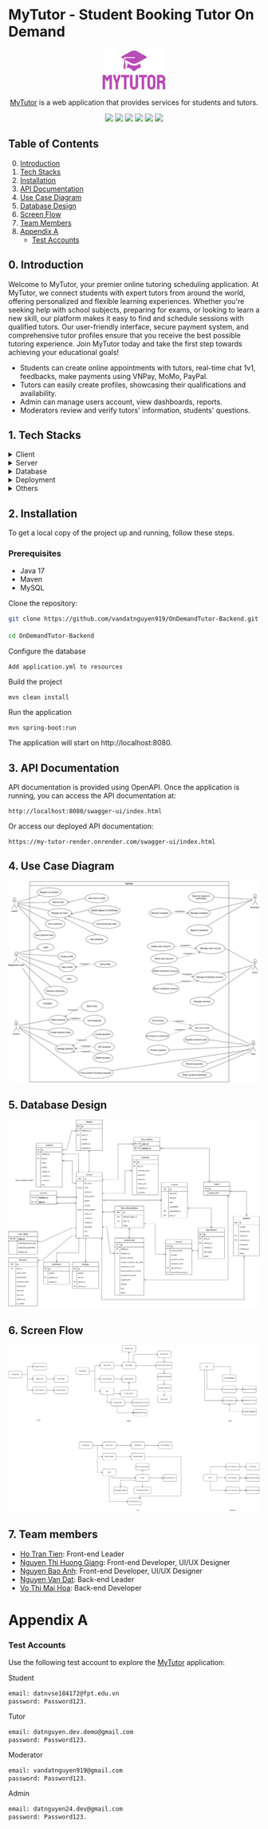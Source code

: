 # MyTutor - Student Booking Tutor On Demand

<div align="center">
    <img src="./readme/images/mytutor-logo.png" alt="MyTutor" height='80px' />
    <p><a href="https://mytutor.id.vn">MyTutor</a> is a web application that provides services for students and tutors.</p>
</div>
<div align='center'>
<img src="https://img.shields.io/badge/Java-17-blue"> 
<img src="https://img.shields.io/badge/Spring%20Boot-3.2.5-blue"> 
<img src="https://img.shields.io/badge/Build-Passing-green"> 
<img src="https://img.shields.io/badge/Docker-Yes-green"> 
<img src="https://img.shields.io/badge/Server-Yes-green"> 
<img src="https://img.shields.io/badge/API-Yes-green">
<br>
</div>

## Table of Contents
<ol start="0"> 
    <li><a href="#intro">Introduction</a></li>
    <li><a href="#tech">Tech Stacks</a></li>
    <li><a href="#install">Installation</a></li>
    <li><a href="#api-docs">API Documentation</a></li>
    <li><a href="#uc-diagram">Use Case Diagram</a></li>
    <li><a href="#db-design">Database Design</a></li>
    <li><a href="#screen-flow"> Screen Flow</a></li>
    <li><a href="#team-members">Team Members</a></li>
    <li>
        <a href="#app-a">Appendix A</a>
        <ul><li><a href="#test-accounts">Test Accounts</a></li></ul>
    </li>
</ol>


<a id="intro"></a>
## 0. Introduction

Welcome to MyTutor, your premier online tutoring scheduling application. At MyTutor, we connect students with expert tutors from around the world, offering personalized and flexible learning experiences. Whether you're seeking help with school subjects, preparing for exams, or looking to learn a new skill, our platform makes it easy to find and schedule sessions with qualified tutors. Our user-friendly interface, secure payment system, and comprehensive tutor profiles ensure that you receive the best possible tutoring experience. Join MyTutor today and take the first step towards achieving your educational goals!

- Students can create online appointments with tutors, real-time chat 1v1, feedbacks, make payments using VNPay, MoMo, PayPal.
- Tutors can easily create profiles, showcasing their qualifications and availability.
- Admin can manage users account, view dashboards, reports.
- Moderators review and verify tutors' information, students' questions.

<a id="tech"></a>
## 1. Tech Stacks

<details>
  <summary>Client</summary>
  <ul>
    <li>Typescript</li>
    <li>Reactjs</li>
    <li>ANT Design</li>
    <li>Styled Components</li>
    <li>Axios</li>
  </ul>
</details>

<details>
  <summary>Server</summary>
  <ul>
    <li>Spring Boot</li>
    <li>Spring Mail</li>
    <li>Spring JPA</li>
    <li>Hibernate</li>
    <li>Spring Security</li>
    <li>JWT</li>
    <li>OAuth2.0</li>
    <li>Swagger OpenAPI</li>
    <li>WebSocket</li>
  </ul>
</details>

<details>
<summary>Database</summary>
  <ul>
    <li>MySQL</li>
  </ul>
</details>

<details>
<summary>Deployment</summary>
  <ul>
    <li>Docker</li>
    <li><a href="https://render.com/">Render</a></li>
    <li><a href="https://railway.app/">Railway</a></li>
  </ul>
</details>

<details>
<summary>Others</summary>
  <ul>
    <li>VNPay</li>
    <li>MoMo</li>
    <li>PayPal</li>
    <li>Firebase</li>
  </ul>
</details>

<a id="install"></a>
## 2. Installation
To get a local copy of the project up and running, follow these steps.

### Prerequisites
- Java 17 
- Maven
- MySQL

Clone the repository:

```bash
git clone https://github.com/vandatnguyen919/OnDemandTutor-Backend.git

cd OnDemandTutor-Backend
```

Configure the database
```
Add application.yml to resources
```

Build the project
```
mvn clean install
```

Run the application
```
mvn spring-boot:run
```
The application will start on http://localhost:8080.

<a id="api-docs"></a>
## 3. API Documentation

API documentation is provided using OpenAPI. Once the application is running, you can access the API documentation at:
```
http://localhost:8080/swagger-ui/index.html
```

Or access our deployed API documentation:
```
https://my-tutor-render.onrender.com/swagger-ui/index.html
```

<a id="uc-diagram"></a>
## 4. Use Case Diagram
<img src="./readme/images/UseCase.drawio.svg" />

<a id="db-design"></a>
## 5. Database Design
<img src="./readme/images/UseCase-ERD.jpg" />

<a id="screen-flow"></a>
## 6. Screen Flow
<img src="./readme/images/OnDemandTutor-Screen Flow.drawio.svg" />

<a id="team-members"></a>
## 7. Team members

- [Ho Tran Tien](https://github.com/trtien05): Front-end Leader
- [Nguyen Thi Huong Giang](https://github.com/Mia-534): Front-end Developer, UI/UX Designer
- [Nguyen Bao Anh](https://github.com/alicee-19): Front-end Developer, UI/UX Designer
- [Nguyen Van Dat](https://github.com/vandatnguyen919): Back-end Leader
- [Vo Thi Mai Hoa](https://github.com/vohoa2004): Back-end Developer

<a id="app-a"></a>
# Appendix A
<a id="test-accounts"></a>
### Test Accounts
Use the following test account to explore the <a href="https://mytutor.id.vn">MyTutor</a> application:

Student 
```
email: datnvse184172@fpt.edu.vn
password: Password123.
```
Tutor 
```
email: datnguyen.dev.demo@gmail.com
password: Password123.
```

Moderator 
```
email: vandatnguyen919@gmail.com   
password: Password123.
```

Admin 
```
email: datnguyen24.dev@gmail.com
password: Password123.
```